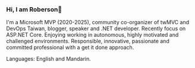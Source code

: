 ### Hi, I am Roberson👋

<!--
**robersonliou/robersonliou** is a ✨ _special_ ✨ repository because its `README.md` (this file) appears on your GitHub profile.

Here are some ideas to get you started:

- 🔭 I’m currently working on ...
- 🌱 I’m currently learning ...
- 👯 I’m looking to collaborate on ...
- 🤔 I’m looking for help with ...
- 💬 Ask me about ...
- 📫 How to reach me: ...
- 😄 Pronouns: ...
- ⚡ Fun fact: ...
-->

I'm a Microsoft MVP (2020-2025), community co-organizer of twMVC and DevOps Taiwan, blogger, speaker and .NET developer. Recently focus on ASP.NET Core. Enjoying working in autonomous, highly motivated and challenged environments. Responsible, innovative, passionate and committed professional with a get it done approach.

Languages: English and Mandarin.
